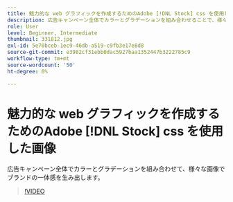 ```yaml
---
title: 魅力的な web グラフィックを作成するためのAdobe [!DNL Stock] css を使用した画像
description: 広告キャンペーン全体でカラーとグラデーションを組み合わせることで、様々な画像でブランドの一体感を生み出します
role: User
level: Beginner, Intermediate
thumbnail: 331812.jpg
exl-id: 5e70bceb-1ec9-46db-a519-c9fb3e17e8d8
source-git-commit: e3982cf31ebb0dac5927baa1352447b3222785c9
workflow-type: tm+mt
source-wordcount: '50'
ht-degree: 0%

---
```


# 魅力的な web グラフィックを作成するためのAdobe [!DNL Stock] css を使用した画像

広告キャンペーン全体でカラーとグラデーションを組み合わせて、様々な画像でブランドの一体感を生み出します。

>[!VIDEO](https://video.tv.adobe.com/v/331812?hidetitle=true)

